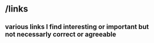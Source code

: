 # /links

## various links I find interesting or important but not necessarly correct or agreeable






 
